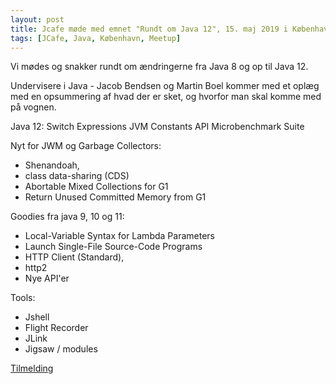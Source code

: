 ```yaml
---
layout: post
title: Jcafe møde med emnet "Rundt om Java 12", 15. maj 2019 i København
tags: [JCafe, Java, København, Meetup]
---
```


Vi mødes og snakker rundt om ændringerne fra Java 8 og op til Java 12.

Undervisere i Java - Jacob Bendsen og Martin Boel kommer med et oplæg med en opsummering af hvad der er sket, og hvorfor man skal komme med på vognen.

Java 12:
Switch Expressions
JVM Constants API
Microbenchmark Suite

Nyt for JWM og Garbage Collectors:
- Shenandoah,
- class data-sharing (CDS)
- Abortable Mixed Collections for G1
- Return Unused Committed Memory from G1

Goodies fra java 9, 10 og 11:
- Local-Variable Syntax for Lambda Parameters
- Launch Single-File Source-Code Programs
- HTTP Client (Standard),
- http2
- Nye API'er

Tools:
- Jshell
- Flight Recorder
- JLink
- Jigsaw / modules

[Tilmelding](https://www.meetup.com/Copenhagen-Javagruppen-Meetup/events/261012175)
